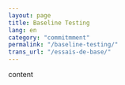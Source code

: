 ```yaml
---
layout: page
title: Baseline Testing
lang: en
category: "commitmment"
permalink: "/baseline-testing/"
trans_url: "/essais-de-base/"
---
```

content